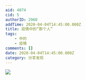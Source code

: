 ```yaml
---
aid: 4074
cid: 5
authorID: 2960
addTime: 2020-04-04T14:45:00.000Z
title: 疫情中的“那个人”
tags:
    - 中的
    - 疫情
comments: []
date: 2020-04-04T14:45:00.000Z
category: 分享发现
---
```


![](https://i.loli.net/2020/04/04/f6N8AKr2zpXequa.jpg)

